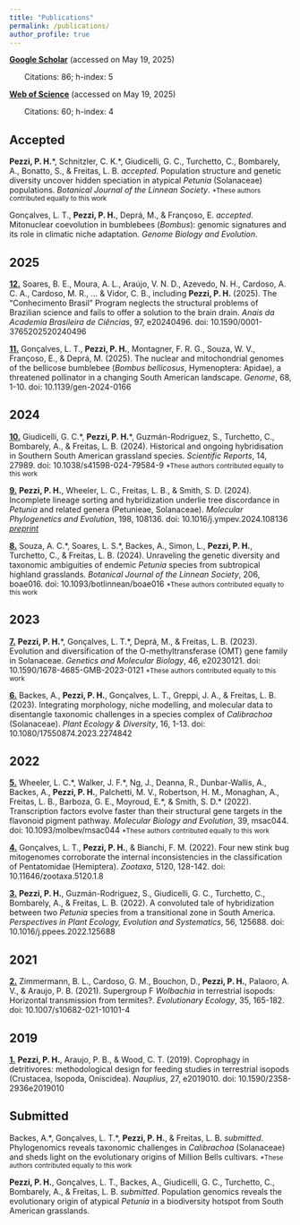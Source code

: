 ```yaml
---
title: "Publications"
permalink: /publications/
author_profile: true
---
```


[**Google Scholar**](https://scholar.google.com/citations?user=NiOZDJIAAAAJ&hl=en) (accessed on May 19, 2025) 

&ensp; &nbsp; &nbsp; Citations: 86; h-index: 5

[**Web of Science**](https://www.webofscience.com/wos/author/record/GQQ-2544-2022) (accessed on May 19, 2025) 

&ensp; &nbsp; &nbsp; Citations: 60; h-index: 4

## Accepted
**Pezzi, P. H.**\*, Schnitzler, C. K.\*, Giudicelli, G. C., Turchetto, C., Bombarely, A., Bonatto, S., & Freitas, L. B. *accepted*.  Population structure and genetic diversity uncover hidden speciation in atypical *Petunia* (Solanaceae) populations. *Botanical Journal of the Linnean Society*. <small>\*These authors contributed equally to this work</small>

Gonçalves, L. T., **Pezzi, P. H.**, Deprá, M., & Françoso, E. *accepted*. Mitonuclear coevolution in bumblebees (*Bombus*): genomic signatures and its role in climatic niche adaptation. *Genome Biology and Evolution*.

## 2025
[**12.**](https://doi.org/10.1590/0001-3765202520240496) Soares, B. E., Moura, A. L., Araújo, V. N. D., Azevedo, N. H., Cardoso, A. C. A., Cardoso, M. R., ... & Vidor, C. B., including **Pezzi, P. H.** (2025). The “Conhecimento Brasil” Program neglects the structural problems of Brazilian science and fails to offer a solution to the brain drain. *Anais da Academia Brasileira de Ciências*, 97, e20240496. doi: 10.1590/0001-3765202520240496

[**11.**](https://doi.org/10.1139/gen-2024-0166) Gonçalves, L. T., **Pezzi, P. H.**, Montagner, F. R. G., Souza, W. V., Françoso, E., & Deprá, M. (2025). The nuclear and mitochondrial genomes of the bellicose bumblebee (*Bombus bellicosus*, Hymenoptera: Apidae), a threatened pollinator in a changing South American landscape. *Genome*,  68, 1-10. doi: 10.1139/gen-2024-0166

## 2024
[**10.**](https://doi.org/10.1038/s41598-024-79584-9) Giudicelli, G. C.\*, **Pezzi, P. H.**\*, Guzmán-Rodriguez, S., Turchetto, C., Bombarely, A., & Freitas, L. B. (2024). Historical and ongoing hybridisation in Southern South American grassland species. *Scientific Reports*, 14, 27989. doi: 10.1038/s41598-024-79584-9 <small>\*These authors contributed equally to this work</small>

[**9.**](https://doi.org/10.1016/j.ympev.2024.108136) **Pezzi, P. H.**, Wheeler, L. C., Freitas, L. B., & Smith, S. D. (2024). Incomplete lineage sorting and hybridization underlie tree discordance in *Petunia* and related genera (Petunieae, Solanaceae). *Molecular Phylogenetics and Evolution*, 198, 108136. doi: 10.1016/j.ympev.2024.108136 [*preprint*](https://doi.org/10.32942/X21W31)

[**8.**](https://doi.org/10.1093/botlinnean/boae016) Souza, A. C.\*, Soares, L. S.\*, Backes, A., Simon, L., **Pezzi, P. H.**, Turchetto, C., & Freitas, L. B. (2024). Unraveling the genetic diversity and taxonomic ambiguities of endemic *Petunia* species from subtropical highland grasslands. *Botanical Journal of the Linnean Society*, 206, boae016. doi: 10.1093/botlinnean/boae016 <small>\*These authors contributed equally to this work</small>

## 2023
[**7.**](https://doi.org/10.1590/1678-4685-GMB-2023-0121) **Pezzi, P. H.**\*, Gonçalves, L. T.\*, Deprá, M., & Freitas, L. B. (2023). Evolution and diversification of the O-methyltransferase (OMT) gene family in Solanaceae. *Genetics and Molecular Biology*, 46, e20230121. doi: 10.1590/1678-4685-GMB-2023-0121 <small>\*These authors contributed equally to this work</small>

[**6.**](https://doi.org/10.1080/17550874.2023.2274842) Backes, A., **Pezzi, P. H.**, Gonçalves, L. T., Greppi, J. A., & Freitas, L. B. (2023). Integrating morphology, niche modelling, and molecular data to disentangle taxonomic challenges in a species complex of *Calibrachoa* (Solanaceae). *Plant Ecology & Diversity*, 16, 1-13. doi: 10.1080/17550874.2023.2274842

## 2022
[**5.**](https://doi.org/10.1093/molbev/msac044) Wheeler, L. C.\*, Walker, J. F.\*, Ng, J., Deanna, R., Dunbar-Wallis, A., Backes, A., **Pezzi, P. H.**, Palchetti, M. V., Robertson, H. M., Monaghan, A., Freitas, L. B., Barboza, G. E., Moyroud, E.\*, & Smith, S. D.\* (2022). Transcription factors evolve faster than their structural gene targets in the flavonoid pigment pathway. *Molecular Biology and Evolution*, 39, msac044. doi: 10.1093/molbev/msac044 <small>\*These authors contributed equally to this work</small>

[**4.**](https://doi.org/10.11646/zootaxa.5120.1.8) Gonçalves, L. T., **Pezzi, P. H.**, & Bianchi, F. M. (2022). Four new stink bug mitogenomes corroborate the internal inconsistencies in the classification of Pentatomidae (Hemiptera). *Zootaxa*, 5120, 128-142. doi: 10.11646/zootaxa.5120.1.8

[**3.**](https://doi.org/10.1016/j.ppees.2022.125688) **Pezzi, P. H.**, Guzmán-Rodriguez, S., Giudicelli, G. C., Turchetto, C., Bombarely, A., & Freitas, L. B. (2022). A convoluted tale of hybridization between two *Petunia* species from a transitional zone in South America. *Perspectives in Plant Ecology, Evolution and Systematics*, 56, 125688. doi: 10.1016/j.ppees.2022.125688

## 2021
[**2.**](https://doi.org/10.1007/s10682-021-10101-4) Zimmermann, B. L., Cardoso, G. M., Bouchon, D., **Pezzi, P. H.**, Palaoro, A. V., & Araujo, P. B. (2021). Supergroup F *Wolbachia* in terrestrial isopods: Horizontal transmission from termites?. *Evolutionary Ecology*, 35, 165-182. doi: 10.1007/s10682-021-10101-4

## 2019
[**1.**](https://doi.org/10.1590/2358-2936e2019010) **Pezzi, P. H.**, Araujo, P. B., & Wood, C. T. (2019). Coprophagy in detritivores: methodological design for feeding studies in terrestrial isopods (Crustacea, Isopoda, Oniscidea). *Nauplius*, 27, e2019010. doi: 10.1590/2358-2936e2019010

## Submitted
Backes, A.\*, Gonçalves, L. T.\*, **Pezzi, P. H.**, & Freitas, L. B. *submitted*. Phylogenomics reveals taxonomic challenges in *Calibrachoa* (Solanaceae) and sheds light on the evolutionary origins of Million Bells cultivars. <small>\*These authors contributed equally to this work</small>

**Pezzi, P. H.**, Gonçalves, L. T., Backes, A., Giudicelli, G. C., Turchetto, C., Bombarely, A., & Freitas, L. B. *submitted*. Population genomics reveals the evolutionary origin of atypical *Petunia* in a biodiversity hotspot from South American grasslands.
